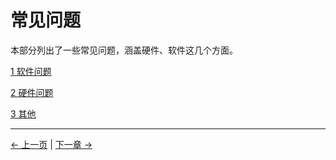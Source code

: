 # 常见问题


本部分列出了一些常见问题，涵盖硬件、软件这几个方面。

[1 软件问题](./2_software.md)

[2 硬件问题](./3_hardware.md)

[3 其他](./0_other.md)

---

[← 上一页](3.3-MaintenanceandCare.md) | [下一章 →](../4-FirstInstallAndUse/README.md)
